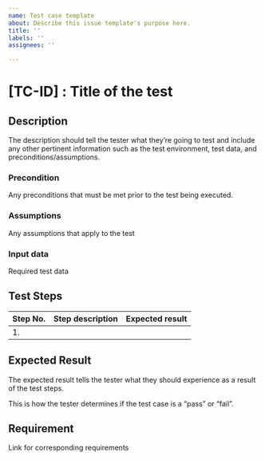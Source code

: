 ```yaml
---
name: Test case template
about: Describe this issue template's purpose here.
title: ''
labels: ''
assignees: ''

---
```


# [TC-ID] : Title of the test

## Description

The description should tell the tester what they’re going to test and include any other pertinent information such as the test environment, test data, and preconditions/assumptions.

### Precondition

Any preconditions that must be met prior to the test being executed.

### Assumptions

Any assumptions that apply to the test

### Input data

Required test data

## Test Steps
| Step No.      | Step description        | Expected result   |
| ------------- |:-------------:| -----:|
| 1. | <what a tester should do> | <what a tester should see when they do that> |


## Expected Result

The expected result tells the tester what they should experience as a result of the test steps.

This is how the tester determines if the test case is a “pass” or “fail”.

  ## Requirement
  
  Link for corresponding requirements
